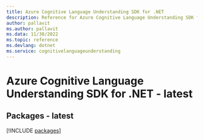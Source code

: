 ```yaml
---
title: Azure Cognitive Language Understanding SDK for .NET
description: Reference for Azure Cognitive Language Understanding SDK for .NET
author: pallavit
ms.author: pallavit
ms.data: 11/30/2022
ms.topic: reference
ms.devlang: dotnet
ms.service: cognitivelanguageunderstanding
---
```

# Azure Cognitive Language Understanding SDK for .NET - latest
## Packages - latest
[!INCLUDE [packages](cognitive-language-understanding-index.md)]